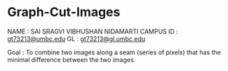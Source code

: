 # Graph-Cut-Images

NAME : SAI SRAGVI VIBHUSHAN NIDAMARTI
CAMPUS ID : gt73213@umbc.edu
GL : gt73213@gl.umbc.edu

Goal : To combine two images along a seam (series of pixels) that has the minimal difference between the two images.
